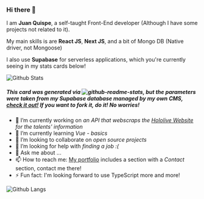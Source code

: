 ### Hi there 👋

I am **Juan Quispe**, a self-taught Front-End developer (Although I have some projects not related to it).

My main skills is are **React JS**, **Next JS**, and a bit of Mongo DB (Native driver, not Mongoose)

I also use **Supabase** for serverless applications, which you're currently seeing in my stats cards below!

![Github Stats](https://jgqh-api-jgqh.vercel.app/api/static?id=074370d0-5f31-4cb5-bbf0-404a5079414d)

##### This card was generated via ![github-readme-stats](https://github.com/anuraghazra/github-readme-stats), but the parameters were taken from my Supabase database managed by my own CMS, [check it out!](https://github.com/JGQH/jgqh-cms) If you want to fork it, do it! No worries!

- 🔭 I’m currently working on *an API that webscraps the [Hololive Website](https://hololive.hololivepro.com/en/) for the talents' information*
- 🌱 I’m currently learning *Vue - basics*
- 👯 I’m looking to collaborate on *open source projects*
- 🤔 I’m looking for help with *finding a job :(*
- 💬 Ask me about ...
- 📫 How to reach me: [My portfolio](https://jgqh.github.io/) includes a section with a *Contact* section, contact me there!
- ⚡ Fun fact: I'm looking forward to use TypeScript more and more!

![Github Langs](https://jgqh-api-jgqh.vercel.app/api/static?id=7b6f1aa5-0450-4d42-bb46-11c3acea943d)
